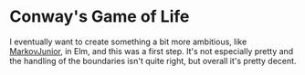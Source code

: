 Conway's Game of Life
=====================

I eventually want to create something a bit more ambitious, like [MarkovJunior](https://github.com/mxgmn/MarkovJunior), in Elm, and this was a first step.  It's not especially pretty and the handling of the boundaries isn't quite right, but overall it's pretty decent.
